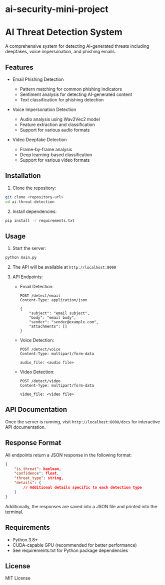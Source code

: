 
# ai-security-mini-project

# AI Threat Detection System

A comprehensive system for detecting AI-generated threats including deepfakes, voice impersonation, and phishing emails.

## Features

- Email Phishing Detection
  - Pattern matching for common phishing indicators
  - Sentiment analysis for detecting AI-generated content
  - Text classification for phishing detection

- Voice Impersonation Detection
  - Audio analysis using Wav2Vec2 model
  - Feature extraction and classification
  - Support for various audio formats

- Video Deepfake Detection
  - Frame-by-frame analysis
  - Deep learning-based classification
  - Support for various video formats

## Installation

1. Clone the repository:
```bash
git clone <repository-url>
cd ai-threat-detection
```

2. Install dependencies:
```bash
pip install -r requirements.txt
```

## Usage

1. Start the server:
```bash
python main.py
```

2. The API will be available at `http://localhost:8000`

3. API Endpoints:

   - Email Detection:
     ```
     POST /detect/email
     Content-Type: application/json
     
     {
         "subject": "email subject",
         "body": "email body",
         "sender": "sender@example.com",
         "attachments": []
     }
     ```

   - Voice Detection:
     ```
     POST /detect/voice
     Content-Type: multipart/form-data
     
     audio_file: <audio file>
     ```

   - Video Detection:
     ```
     POST /detect/video
     Content-Type: multipart/form-data
     
     video_file: <video file>
     ```

## API Documentation

Once the server is running, visit `http://localhost:8000/docs` for interactive API documentation.

## Response Format

All endpoints return a JSON response in the following format:

```json
{
    "is_threat": boolean,
    "confidence": float,
    "threat_type": string,
    "details": {
        // Additional details specific to each detection type
    }
}
```
Additionally, the responses are saved into a JSON file and printed into the terminal.
## Requirements

- Python 3.8+
- CUDA-capable GPU (recommended for better performance)
- See requirements.txt for Python package dependencies

## License

MIT License

